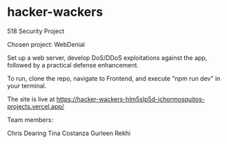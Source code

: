 # hacker-wackers
518 Security Project

Chosen project: WebDenial

Set up a web server, develop DoS/DDoS exploitations against the app, followed by a practical defense enhancement.

To run, clone the repo, navigate to Frontend, and execute "npm run dev" in your terminal.

The site is live at https://hacker-wackers-hlm5slp5d-ichormosquitos-projects.vercel.app/

Team members:

Chris Dearing
Tina Costanza
Gurleen Rekhi
